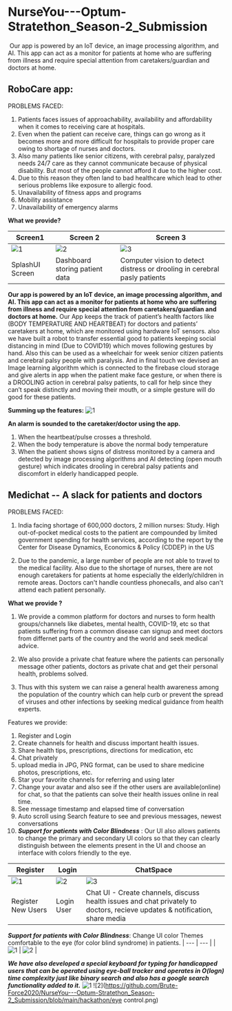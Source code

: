 # NurseYou---Optum-Stratethon_Season-2_Submission
 Our app is powered by an IoT device, an image processing algorithm, and AI. This app can act as a monitor for patients at home who are suffering from illness and require special attention from caretakers/guardian and doctors at home.

## RoboCare app: 
PROBLEMS FACED:
1. Patients faces issues of approachability, availability and affordability when it comes to receiving care at hospitals.
2. Even when the patient can receive care, things can go wrong as it becomes more and more difficult for hospitals to provide proper care owing to shortage of nurses and doctors.
3. Also many patients like senior citizens, with cerebral palsy, paralyzed needs 24/7 care as they cannot communicate because of physical disability. But most of the people cannot afford it due to the higher cost.
4. Due to this reason they often land to bad healthcare which lead to other serious problems like exposure to allergic food.
5. Unavailability of fitness apps and programs
6. Mobility assistance 
7. Unavailability  of emergency alarms

**What we provide?**

| Screen1 | Screen 2 | Screen 3 |
| --- | --- | --- |
| ![1](https://github.com/Brute-Force2020/NurseYou---Optum-Stratethon_Season-2_Submission/blob/main/hackathon/splashUI.jpg) | ![2](https://github.com/Brute-Force2020/NurseYou---Optum-Stratethon_Season-2_Submission/blob/main/hackathon/dashboard.png) |  ![3](https://github.com/Brute-Force2020/NurseYou---Optum-Stratethon_Season-2_Submission/blob/main/hackathon/cv.png) |
| SplashUI Screen | Dashboard storing patient data | Computer vision to detect distress or drooling in cerebral pasly patients |


**Our app is powered by an IoT device, an image processing algorithm, and AI. This app can act as a monitor for patients at home who are suffering from illness and require special attention from caretakers/guardian and doctors at home.**
Our App keeps the track of patient’s health factors like (BODY TEMPERATURE AND HEARTBEAT) for doctors and patients’ caretakers at home, which are monitored using hardware IoT sensors. also we have built a robot to transfer essential good to patients keeping social distancing in mind (Due to COVID19) which moves following gestures by hand. Also this can be used as a wheelchair for week senior citizen patients and cerebral palsy people with paralysis. And in final touch we devised an Image learning algorithm which is connected to the firebase cloud storage and give alerts in app when the patient make face gesture, or when there is a DROOLING action in cerebral palsy patients, to call for help since they can’t speak distinctly and moving their mouth, or a simple gesture will do good for these patients.

**Summing up the features:**
![1](https://github.com/Brute-Force2020/NurseYou---Optum-Stratethon_Season-2_Submission/blob/main/hackathon/features.png)

**An alarm is sounded to the caretaker/doctor using the app.**
1. When the heartbeat/pulse crosses a threshold.
2. When the body temperature is above the normal body temperature
3. When the patient shows signs of distress monitored by a camera and detected by image processing algorithms and AI detecting (open mouth gesture) which indicates drooling in cerebral palsy patients and discomfort in elderly handicapped people.

## Medichat -- A slack for patients and doctors
PROBLEMS FACED:

1. India facing shortage of 600,000 doctors, 2 million nurses: Study. High out-of-pocket medical costs to the patient are compounded by limited government spending for health services, according to the report by the Center for Disease Dynamics, Economics & Policy (CDDEP) in the US

2. Due to the pandemic, a large number of people are not able to travel to the medical facility. Also due to the shortage of nurses, there are not enough caretakers for patients at home especially the elderly/children in remote areas.
Doctors can't handle countless phonecalls, and also can't attend each patient personally. 

**What we provide ?**

1. We provide a common platform for doctors and nurses to form health groups/channels like diabetes, mental health, COVID-19, etc so that patients suffering from a common disease can signup and meet doctors from differnet parts of the country and the world and seek medical advice.

2. We also provide a private chat feature where the patients can personally message other patients, doctors as private chat and get their personal health, problems solved. 

3. Thus with this system we can raise a general health awareness among the population of the country which can help curb or prevent the spread of viruses and other infections by seeking medical guidance from health experts.

Features we provide:
1. Register and Login
2. Create channels for health and discuss important health issues.
3. Share health tips, prescriptions, directions for medication, etc
4. Chat privately
5. upload media in JPG, PNG format, can be used to share medicine photos, prescriptions, etc.
6. Star your favorite channels for referring and using later
7. Change your avatar and also see if the other users are available(online) for chat, so that the patients can solve their health issues online in real time.
8. See message timestamp and elapsed time of conversation
9. Auto scroll using Search feature to see and previous messages, newest conversations
10. ***Support for patients with Color Blindness*** : Our UI also allows patients to change the primary and secondary UI colors so that they can clearly distinguish between the elements present in the UI and choose an interface with colors friendly to the eye.

| Register | Login | ChatSpace |
| --- | --- | --- |
| ![1](https://github.com/Brute-Force2020/NurseYou---Optum-Stratethon_Season-2_Submission/blob/main/hackathon/register.png) | ![2](https://github.com/Brute-Force2020/NurseYou---Optum-Stratethon_Season-2_Submission/blob/main/hackathon/login.png) |  ![3](https://github.com/Brute-Force2020/NurseYou---Optum-Stratethon_Season-2_Submission/blob/main/hackathon/medichat.png) |
| Register New Users | Login User | Chat UI - Create channels, discuss health issues and chat privately to doctors, recieve updates & notification, share media |

***Support for patients with Color Blindness***: Change UI color Themes comfortable to the eye (for color blind syndrome) in patients.
| --- | --- |
| ![1](https://github.com/Brute-Force2020/NurseYou---Optum-Stratethon_Season-2_Submission/blob/main/hackathon/UI1.png) | ![2](https://github.com/Brute-Force2020/NurseYou---Optum-Stratethon_Season-2_Submission/blob/main/hackathon/UI2.png) |

***We have also developed a special keyboard for typing for handicapped users that can be operated using eye-ball tracker and operates in O(logn) time complexity just like binary search and also has a google search functionality added to it.***
![1](https://github.com/Brute-Force2020/NurseYou---Optum-Stratethon_Season-2_Submission/blob/main/hackathon/keyboard.png)
![2](https://github.com/Brute-Force2020/NurseYou---Optum-Stratethon_Season-2_Submission/blob/main/hackathon/eye control.png)
